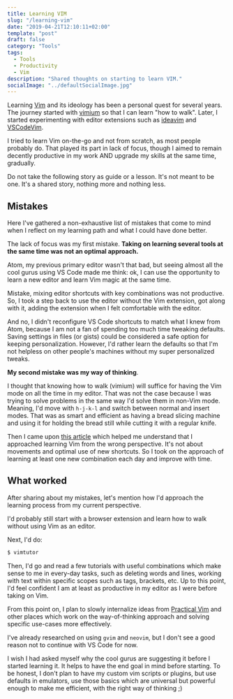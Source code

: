```yaml
---
title: Learning VIM
slug: "/learning-vim"
date: "2019-04-21T12:10:11+02:00"
template: "post"
draft: false
category: "Tools"
tags:
  - Tools
  - Productivity
  - Vim
description: "Shared thoughts on starting to learn VIM."
socialImage: "../defaultSocialImage.jpg"
---
```


Learning [Vim](https://www.vim.org/) and its ideology has been a personal quest for several years. The journey started with [vimium](https://chrome.google.com/webstore/detail/vimium/dbepggeogbaibhgnhhndojpepiihcmeb?hl=en) so that I can learn "how to walk". Later, I started experimenting with editor extensions such as [ideavim](https://github.com/JetBrains/ideavim) and [VSCodeVim](https://github.com/VSCodeVim/Vim).

I tried to learn Vim on-the-go and not from scratch, as most people probably do. That played its part in lack of focus, though I aimed to remain decently productive in my work AND upgrade my skills at the same time, gradually.

Do not take the following story as guide or a lesson. It's not meant to be one. It's a shared story, nothing more and nothing less.

## Mistakes

Here I've gathered a non-exhaustive list of mistakes that come to mind when I reflect on my learning path and what I could have done better.

The lack of focus was my first mistake. **Taking on learning several tools at the same time was not an optimal approach.**

Atom, my previous primary editor wasn't that bad, but seeing almost all the cool gurus using VS Code made me think: ok, I can use the opportunity to learn a new editor and learn Vim magic at the same time.

Mistake, mixing editor shortcuts with key combinations was not productive. So, I took a step back to use the editor without the Vim extension, got along with it, adding the extension when I felt comfortable with the editor.

And no, I didn't reconfigure VS Code shortcuts to match what I knew from Atom, because I am not a fan of spending too much time tweaking defaults. Saving settings in files (or gists) could be considered a safe option for keeping personalization. However, I'd rather learn the defaults so that I'm not helpless on other people's machines without my super personalized tweaks.

**My second mistake was my way of thinking**.

I thought that knowing how to walk (vimium) will suffice for having the Vim mode on all the time in my editor. That was not the case because I was trying to solve problems in the same way I'd solve them in non-Vim mode. Meaning, I'd move with `h-j-k-l` and switch between normal and insert modes. That was as smart and efficient as having a bread slicing machine and using it for holding the bread still while cutting it with a regular knife.

Then I came upon [this article](https://www.barbarianmeetscoding.com/blog/2019/02/08/boost-your-coding-fu-with-vscode-and-vim) which helped me understand that I approached learning Vim from the wrong perspective. It's not about movements and optimal use of new shortcuts. So I took on the approach of learning at least one new combination each day and improve with time.

## What worked

After sharing about my mistakes, let's mention how I'd approach the learning process from my current perspective.

I'd probably still start with a browser extension and learn how to walk without using Vim as an editor.

Next, I'd do:

```sh
$ vimtutor
```

Then, I'd go and read a few tutorials with useful combinations which make sense to me in every-day tasks, such as deleting words and lines, working with text within specific scopes such as tags, brackets, etc. Up to this point, I'd feel confident I am at least as productive in my editor as I were before taking on Vim.

From this point on, I plan to slowly internalize ideas from [Practical Vim](https://pragprog.com/book/dnvim2/practical-vim-second-edition) and other places which work on the way-of-thinking approach and solving specific use-cases more effectively.

I've already researched on using `gvim` and `neovim`, but I don't see a good reason not to continue with VS Code for now.

I wish I had asked myself why the cool gurus are suggesting it before I started learning it. It helps to have the end goal in mind before starting. To be honest, I don't plan to have my custom vim scripts or plugins, but use defaults in emulators, use those basics which are universal but powerful enough to make me efficient, with the right way of thinking ;)
